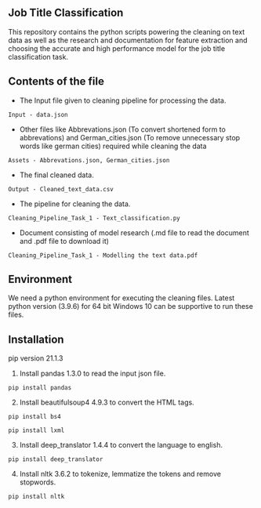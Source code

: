 
## Job Title Classification

This repository contains the python scripts powering the cleaning on text data as well as the research and documentation for feature extraction and choosing the accurate and high performance model for the job title classification task.

## Contents of the file

- The Input file given to cleaning pipeline for processing the data.
```
Input - data.json
```
- Other files like Abbrevations.json (To convert shortened form to abbrevations) and German_cities.json (To remove unnecessary stop words like german cities) required while cleaning the data
```
Assets - Abbrevations.json, German_cities.json
```
- The final cleaned data.
```
Output - Cleaned_text_data.csv
```
- The pipeline for cleaning the data.
```
Cleaning_Pipeline_Task_1 - Text_classification.py
```
- Document consisting of model research (.md file to read the document and .pdf file to download it)
```
Cleaning_Pipeline_Task_1 - Modelling the text data.pdf
```


## Environment

We need a python environment for executing the cleaning files. Latest python version (3.9.6) for 64 bit Windows 10 can be supportive to run these files.

## Installation

pip version 21.1.3

1. Install pandas 1.3.0 to read the input json file.
```
pip install pandas
```

2. Install beautifulsoup4 4.9.3 to convert the HTML tags.
```
pip install bs4
```
```
pip install lxml
```

3. Install deep_translator 1.4.4 to convert the language to english.
```
pip install deep_translator
```

4. Install nltk 3.6.2 to tokenize, lemmatize the tokens and remove stopwords.
```
pip install nltk
```

